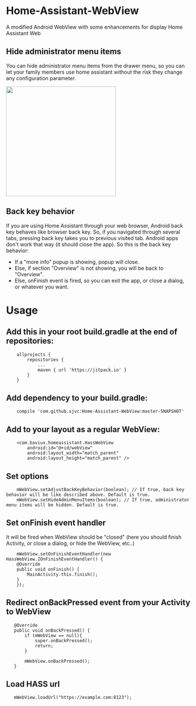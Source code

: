 # Home-Assistant-WebView
A modified Android WebView with some enhancements for display Home Assistant Web


## Hide administrator menu items
You can hide administrator menu items from the drawer menu, so you can let your family members use home assistant without the risk they change any configuration parameter.

<img src="https://github.com/sjvc/Home-Assistant-Launcher/blob/master/screenshots/no-admin-drawer.png?raw=true" width="300" />

## Back key behavior
If you are using Home Assistant through your web browser, Android back key behaves like browser back key. So, if you navigated through several tabs, pressing back key takes you to previous visited tab. Android apps don't work that way (it should close the app). So this is the back key behavior:

- If a "more info" popup is showing, popup will close.
- Else, if section "Overview" is not showing, you will be back to "Overview".
- Else, onFinish event is fired, so you can exit the app, or close a dialog, or whatever you want.

# Usage
## Add this in your root build.gradle at the end of repositories:
```
	allprojects {
		repositories {
			...
			maven { url 'https://jitpack.io' }
		}
	}
```

## Add dependency to your build.gradle:
```
    compile 'com.github.sjvc:Home-Assistant-WebView:master-SNAPSHOT'
```

## Add to your layout as a regular WebView:
```
    <com.baviux.homeassistant.HassWebView
        android:id="@+id/webView"
        android:layout_width="match_parent"
        android:layout_height="match_parent" />
```
## Set options
```
    mWebView.setAdjustBackKeyBehavior(boolean); // If true, back key behavior will be like described above. Default is true.
    mWebView.setHideAdminMenuItems(boolean); // If true, administrator menu items will be hidden. Default is true.
```
## Set onFinish event handler
It will be fired when WebView should be "closed" (here you should finish Activity, or close a dialog, or hide the WebView, etc..)
```
    mWebView.setOnFinishEventHandler(new HassWebView.IOnFinishEventHandler() {
	@Override
	public void onFinish() {
	    MainActivity.this.finish();
	}
    });
 ```
 ## Redirect onBackPressed event from your Activity to WebView
 ```
    @Override
    public void onBackPressed() {
        if (mWebView == null){
            super.onBackPressed();
            return;
        }

        mWebView.onBackPressed();
    }
 ```
 ## Load HASS url
 ```
    mWebView.loadUrl("https://example.com:8123");
 ```
